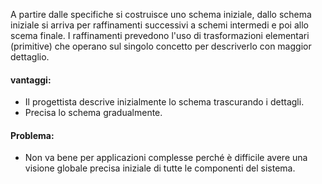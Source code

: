 A partire dalle specifiche si costruisce uno schema iniziale, dallo schema iniziale si arriva per raffinamenti successivi a schemi intermedi e poi allo scema finale.
I raffinamenti prevedono l'uso di trasformazioni elementari (primitive) che operano sul singolo concetto per descriverlo con maggior dettaglio.

#### vantaggi:
- Il progettista descrive inizialmente lo schema trascurando i dettagli.
- Precisa lo schema gradualmente.

#### Problema:
- Non va bene per applicazioni complesse perché è difficile avere una visione globale precisa iniziale di tutte le componenti del sistema.
